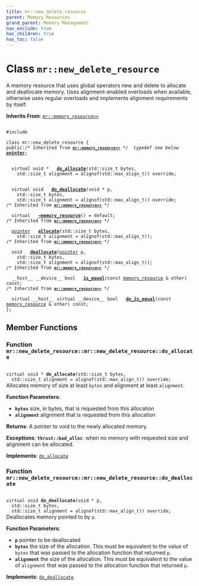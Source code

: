 ```yaml
---
title: mr::new_delete_resource
parent: Memory Resources
grand_parent: Memory Management
nav_exclude: true
has_children: true
has_toc: false
---
```


# Class `mr::new_delete_resource`

A memory resource that uses global operators new and delete to allocate and deallocate memory. Uses alignment-enabled overloads when available, otherwise uses regular overloads and implements alignment requirements by itself. 

**Inherits From**:
[`mr::memory_resource<>`](/thrust/api/classes/classmr_1_1memory__resource.html)

<code class="doxybook">
<span>#include <thrust/mr/new.h></span><br>
<span>class mr::new&#95;delete&#95;resource {</span>
<span>public:</span><span class="doxybook-comment">/* Inherited from <code><b><a href="/thrust/api/classes/classmr_1_1memory__resource.html">mr::memory&#95;resource&lt;&gt;</a></b></code> */</span><span>&nbsp;&nbsp;typedef <i>see below</i> <b><a href="/thrust/api/classes/classmr_1_1memory__resource.html#typedef-pointer">pointer</a></b>;</span>
<br>
<span>&nbsp;&nbsp;virtual void * </span><span>&nbsp;&nbsp;<b><a href="/thrust/api/classes/classmr_1_1new__delete__resource.html#function-do_allocate">do&#95;allocate</a></b>(std::size_t bytes,</span>
<span>&nbsp;&nbsp;&nbsp;&nbsp;std::size_t alignment = alignof(std::max&#95;align&#95;t)) override;</span>
<br>
<span>&nbsp;&nbsp;virtual void </span><span>&nbsp;&nbsp;<b><a href="/thrust/api/classes/classmr_1_1new__delete__resource.html#function-do_deallocate">do&#95;deallocate</a></b>(void * p,</span>
<span>&nbsp;&nbsp;&nbsp;&nbsp;std::size_t bytes,</span>
<span>&nbsp;&nbsp;&nbsp;&nbsp;std::size_t alignment = alignof(std::max&#95;align&#95;t)) override;</span>
<span class="doxybook-comment">/* Inherited from <code><b><a href="/thrust/api/classes/classmr_1_1memory__resource.html">mr::memory&#95;resource&lt;&gt;</a></b></code> */</span><br>
<span>&nbsp;&nbsp;virtual </span><span>&nbsp;&nbsp;<b><a href="/thrust/api/classes/classmr_1_1memory__resource.html#function-~memory_resource">~memory&#95;resource</a></b>() = default;</span>
<span class="doxybook-comment">/* Inherited from <code><b><a href="/thrust/api/classes/classmr_1_1memory__resource.html">mr::memory&#95;resource&lt;&gt;</a></b></code> */</span><br>
<span>&nbsp;&nbsp;<a href="/thrust/api/classes/classmr_1_1memory__resource.html#typedef-pointer">pointer</a> </span><span>&nbsp;&nbsp;<b><a href="/thrust/api/classes/classmr_1_1memory__resource.html#function-allocate">allocate</a></b>(std::size_t bytes,</span>
<span>&nbsp;&nbsp;&nbsp;&nbsp;std::size_t alignment = alignof(std::max&#95;align&#95;t));</span>
<span class="doxybook-comment">/* Inherited from <code><b><a href="/thrust/api/classes/classmr_1_1memory__resource.html">mr::memory&#95;resource&lt;&gt;</a></b></code> */</span><br>
<span>&nbsp;&nbsp;void </span><span>&nbsp;&nbsp;<b><a href="/thrust/api/classes/classmr_1_1memory__resource.html#function-deallocate">deallocate</a></b>(<a href="/thrust/api/classes/classmr_1_1memory__resource.html#typedef-pointer">pointer</a> p,</span>
<span>&nbsp;&nbsp;&nbsp;&nbsp;std::size_t bytes,</span>
<span>&nbsp;&nbsp;&nbsp;&nbsp;std::size_t alignment = alignof(std::max&#95;align&#95;t));</span>
<span class="doxybook-comment">/* Inherited from <code><b><a href="/thrust/api/classes/classmr_1_1memory__resource.html">mr::memory&#95;resource&lt;&gt;</a></b></code> */</span><br>
<span>&nbsp;&nbsp;__host__ __device__ bool </span><span>&nbsp;&nbsp;<b><a href="/thrust/api/classes/classmr_1_1memory__resource.html#function-is_equal">is&#95;equal</a></b>(const <a href="/thrust/api/classes/classmr_1_1memory__resource.html">memory_resource</a> & other) const;</span>
<span class="doxybook-comment">/* Inherited from <code><b><a href="/thrust/api/classes/classmr_1_1memory__resource.html">mr::memory&#95;resource&lt;&gt;</a></b></code> */</span><br>
<span>&nbsp;&nbsp;virtual __host__ virtual __device__ bool </span><span>&nbsp;&nbsp;<b><a href="/thrust/api/classes/classmr_1_1memory__resource.html#function-do_is_equal">do&#95;is&#95;equal</a></b>(const <a href="/thrust/api/classes/classmr_1_1memory__resource.html">memory_resource</a> & other) const;</span>
<span>};</span>
</code>

## Member Functions

<h3 id="function-do_allocate">
Function <code>mr::new&#95;delete&#95;resource::mr::new&#95;delete&#95;resource::do&#95;allocate</code>
</h3>

<code class="doxybook">
<span>virtual void * </span><span><b>do_allocate</b>(std::size_t bytes,</span>
<span>&nbsp;&nbsp;std::size_t alignment = alignof(std::max&#95;align&#95;t)) override;</span></code>
Allocates memory of size at least <code>bytes</code> and alignment at least <code>alignment</code>.

**Function Parameters**:
* **`bytes`** size, in bytes, that is requested from this allocation 
* **`alignment`** alignment that is requested from this allocation 

**Returns**:
A pointer to void to the newly allocated memory. 

**Exceptions**:
**`thrust::bad_alloc`**: when no memory with requested size and alignment can be allocated. 

**Implements**: [`do_allocate`](/thrust/api/classes/classmr_1_1memory__resource.html#function-do_allocate)

<h3 id="function-do_deallocate">
Function <code>mr::new&#95;delete&#95;resource::mr::new&#95;delete&#95;resource::do&#95;deallocate</code>
</h3>

<code class="doxybook">
<span>virtual void </span><span><b>do_deallocate</b>(void * p,</span>
<span>&nbsp;&nbsp;std::size_t bytes,</span>
<span>&nbsp;&nbsp;std::size_t alignment = alignof(std::max&#95;align&#95;t)) override;</span></code>
Deallocates memory pointed to by <code>p</code>.

**Function Parameters**:
* **`p`** pointer to be deallocated 
* **`bytes`** the size of the allocation. This must be equivalent to the value of <code>bytes</code> that was passed to the allocation function that returned <code>p</code>. 
* **`alignment`** the size of the allocation. This must be equivalent to the value of <code>alignment</code> that was passed to the allocation function that returned <code>p</code>. 

**Implements**: [`do_deallocate`](/thrust/api/classes/classmr_1_1memory__resource.html#function-do_deallocate)


